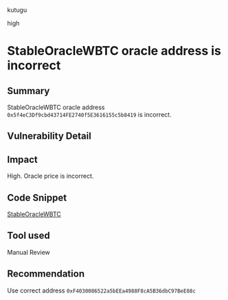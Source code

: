 kutugu

high

# StableOracleWBTC oracle address is incorrect

## Summary

StableOracleWBTC oracle address `0x5f4eC3Df9cbd43714FE2740f5E3616155c5b8419` is incorrect.    

## Vulnerability Detail

## Impact

High. Oracle price is incorrect.

## Code Snippet

[StableOracleWBTC](https://github.com/sherlock-audit/2023-05-USSD/blob/main/ussd-contracts/contracts/oracles/StableOracleWBTC.sol#L17)

## Tool used

Manual Review

## Recommendation

Use correct address `0xF4030086522a5bEEa4988F8cA5B36dbC97BeE88c`
